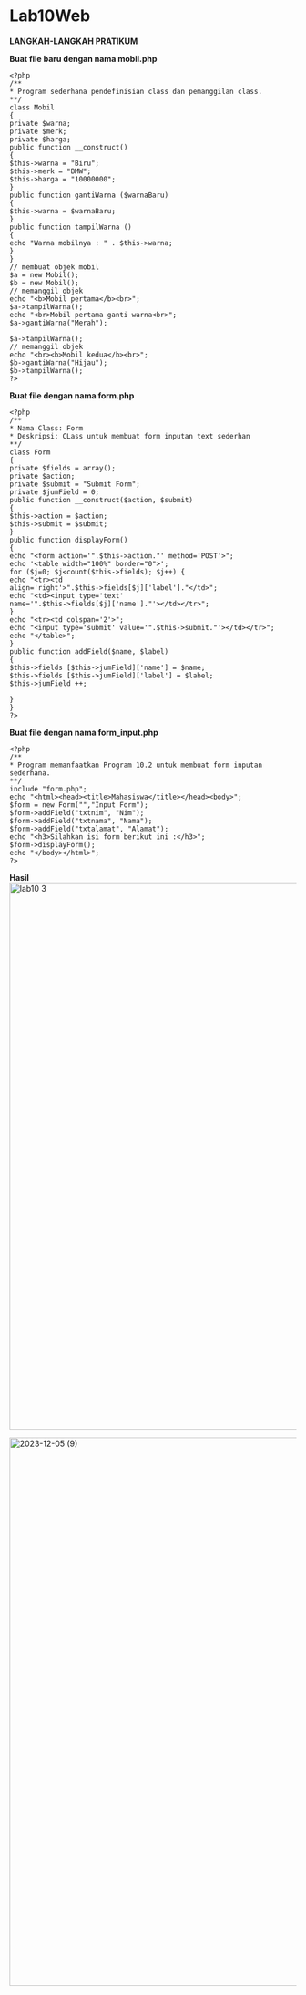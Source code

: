 # Lab10Web
**LANGKAH-LANGKAH PRATIKUM**

**Buat file baru dengan nama mobil.php**
```
<?php
/**
* Program sederhana pendefinisian class dan pemanggilan class.
**/
class Mobil
{
private $warna;
private $merk;
private $harga;
public function __construct()
{
$this->warna = "Biru";
$this->merk = "BMW";
$this->harga = "10000000";
}
public function gantiWarna ($warnaBaru)
{
$this->warna = $warnaBaru;
}
public function tampilWarna ()
{
echo "Warna mobilnya : " . $this->warna;
}
}
// membuat objek mobil
$a = new Mobil();
$b = new Mobil();
// memanggil objek
echo "<b>Mobil pertama</b><br>";
$a->tampilWarna();
echo "<br>Mobil pertama ganti warna<br>";
$a->gantiWarna("Merah");

$a->tampilWarna();
// memanggil objek
echo "<br><b>Mobil kedua</b><br>";
$b->gantiWarna("Hijau");
$b->tampilWarna();
?>
```
**Buat file dengan nama form.php**
```
<?php
/**
* Nama Class: Form
* Deskripsi: CLass untuk membuat form inputan text sederhan
**/
class Form
{
private $fields = array();
private $action;
private $submit = "Submit Form";
private $jumField = 0;
public function __construct($action, $submit)
{
$this->action = $action;
$this->submit = $submit;
}
public function displayForm()
{
echo "<form action='".$this->action."' method='POST'>";
echo '<table width="100%" border="0">';
for ($j=0; $j<count($this->fields); $j++) {
echo "<tr><td
align='right'>".$this->fields[$j]['label']."</td>";
echo "<td><input type='text'
name='".$this->fields[$j]['name']."'></td></tr>";
}
echo "<tr><td colspan='2'>";
echo "<input type='submit' value='".$this->submit."'></td></tr>";
echo "</table>";
}
public function addField($name, $label)
{
$this->fields [$this->jumField]['name'] = $name;
$this->fields [$this->jumField]['label'] = $label;
$this->jumField ++;

}
}
?>
```

**Buat file dengan nama form_input.php**
```
<?php
/**
* Program memanfaatkan Program 10.2 untuk membuat form inputan sederhana.
**/
include "form.php";
echo "<html><head><title>Mahasiswa</title></head><body>";
$form = new Form("","Input Form");
$form->addField("txtnim", "Nim");
$form->addField("txtnama", "Nama");
$form->addField("txtalamat", "Alamat");
echo "<h3>Silahkan isi form berikut ini :</h3>";
$form->displayForm();
echo "</body></html>";
?>
```
**Hasil**
<img width="960" alt="lab10 3" src="https://github.com/Hafidza1/Lab10Web/assets/115520666/2108d5e8-5d97-4a64-97c6-7adb0b426979">

<img width="962" alt="2023-12-05 (9)" src="https://github.com/Hafidza1/Lab10Web/assets/115520666/ecb7d31c-74be-476d-a31f-cfa1c7f11c81">


